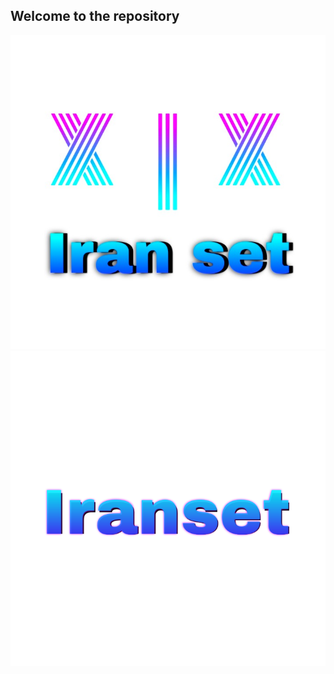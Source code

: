 ## Welcome to the repository 

![](https://github.com/iranset/iranset.github.io/raw/main/fils/img/logo_iranset.png)
![](https://github.com/iranset/iranset.github.io/raw/main/fils/img/iranset-720px-a.png)
